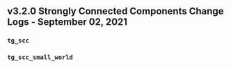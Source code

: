 
## v3.2.0 Strongly Connected Components Change Logs - September 02, 2021

### `tg_scc`

### `tg_scc_small_world`
